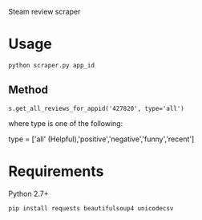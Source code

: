 Steam review scraper

# Usage

    python scraper.py app_id

## Method

    s.get_all_reviews_for_appid('427820', type='all')

where type is one of the following:

type = ['all' (Helpful),'positive','negative','funny','recent']

# Requirements

Python 2.7+

    pip install requests beautifulsoup4 unicodecsv
